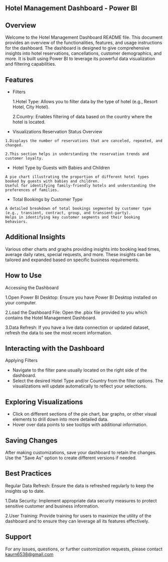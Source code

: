## Hotel Management Dashboard - Power BI
## Overview
Welcome to the Hotel Management Dashboard README file. This document provides an overview of the functionalities, features, and usage instructions for the dashboard. The dashboard is designed to give comprehensive insights into hotel reservations, cancellations, customer demographics, and more. It is built using Power BI to leverage its powerful data visualization and filtering capabilities.

## Features
*    Filters
  
      1.Hotel Type: Allows you to filter data by the type of hotel (e.g., Resort Hotel, City Hotel).

      2.Country: Enables filtering of data based on the country where the hotel is located.

*    Visualizations
    Reservation Status Overview

    1.Displays the number of reservations that are canceled, repeated, and changed.

    2.This section helps in understanding the reservation trends and customer loyalty.

*    Hotel Type by Guests with Babies and Children

    A pie chart illustrating the proportion of different hotel types booked by guests with babies and children.
    Useful for identifying family-friendly hotels and understanding the preferences of families.

*    Total Bookings by Customer Type

    A detailed breakdown of total bookings segmented by customer type (e.g., transient, contract, group, and transient-party).
    Helps in identifying key customer segments and their booking behaviors.

## Additional Insights

Various other charts and graphs providing insights into booking lead times, average daily rates, special requests, and more.
These insights can be tailored and expanded based on specific business requirements.

## How to Use
Accessing the Dashboard

1.Open Power BI Desktop: Ensure you have Power BI Desktop installed on your computer.

2.Load the Dashboard File: Open the .pbix file provided to you which contains the Hotel Management Dashboard.

3.Data Refresh: If you have a live data connection or updated dataset, refresh the data to see the most recent information.

## Interacting with the Dashboard
Applying Filters

*    Navigate to the filter pane usually located on the right side of the dashboard.
*    Select the desired Hotel Type and/or Country from the filter options. The visualizations will update automatically to reflect your selections.

## Exploring Visualizations

*    Click on different sections of the pie chart, bar graphs, or other visual elements to drill down into more detailed data.
*    Hover over data points to see tooltips with additional information.

## Saving Changes

After making customizations, save your dashboard to retain the changes. Use the "Save As" option to create different versions if needed.

## Best Practices
Regular Data Refresh: Ensure the data is refreshed regularly to keep the insights up to date.

1.Data Security: Implement appropriate data security measures to protect sensitive customer and business information.

2.User Training: Provide training for users to maximize the utility of the dashboard and to ensure they can leverage all its features effectively.

## Support
For any issues, questions, or further customization requests, please contact kaurn6538@gmail.com
